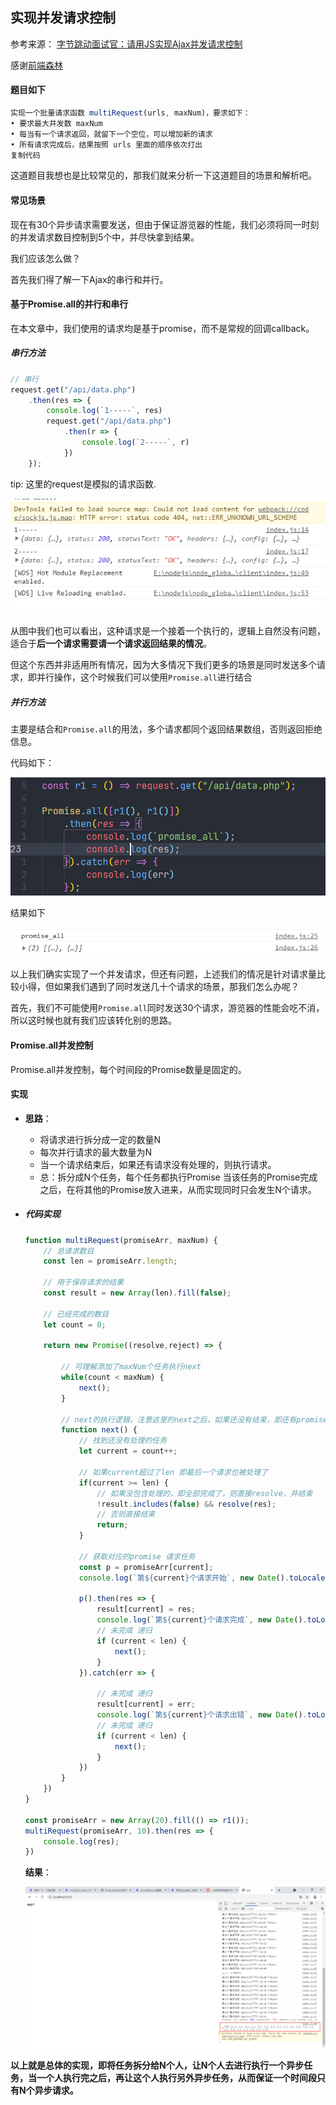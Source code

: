 ## 实现并发请求控制

参考来源： [字节跳动面试官：请用JS实现Ajax并发请求控制](https://juejin.cn/post/6916317088521027598#heading-3)

感谢[前端森林](https://juejin.cn/user/3737995267297838)

#### 题目如下

```js
实现一个批量请求函数 multiRequest(urls, maxNum)，要求如下：
• 要求最大并发数 maxNum
• 每当有一个请求返回，就留下一个空位，可以增加新的请求
• 所有请求完成后，结果按照 urls 里面的顺序依次打出
复制代码
```

这道题目我想也是比较常见的，那我们就来分析一下这道题目的场景和解析吧。

#### 常见场景

现在有30个异步请求需要发送，但由于保证游览器的性能，我们必须将同一时刻的并发请求数目控制到5个中，并尽快拿到结果。

我们应该怎么做？

首先我们得了解一下Ajax的串行和并行。

#### 基于Promise.all的并行和串行

在本文章中，我们使用的请求均是基于promise，而不是常规的回调callback。

##### 串行方法

```js
// 串行
request.get("/api/data.php")
    .then(res => {
        console.log(`1-----`, res)
        request.get("/api/data.php")
            .then(r => {
                console.log(`2-----`, r)
            })
    });
```

tip: 这里的request是模拟的请求函数.

![image-20210627100552852](image-20210627100552852.png)

从图中我们也可以看出，这种请求是一个接着一个执行的，逻辑上自然没有问题，适合于**后一个请求需要请一个请求返回结果的情况**。

但这个东西并非适用所有情况，因为大多情况下我们更多的场景是同时发送多个请求，即并行操作，这个时候我们可以使用`Promise.all`进行结合

##### 并行方法

主要是结合和`Promise.all`的用法，多个请求都同个返回结果数组，否则返回拒绝信息。

代码如下：

![image-20210627101353718](image-20210627101353718.png)

结果如下

![image-20210627101338049](image-20210627101338049.png)

以上我们确实实现了一个并发请求，但还有问题，上述我们的情况是针对请求量比较小得，但如果我们遇到了同时发送几十个请求的场景，那我们怎么办呢？

首先，我们不可能使用`Promise.all`同时发送30个请求，游览器的性能会吃不消，所以这时候也就有我们应该转化别的思路。

#### Promise.all并发控制

Promise.all并发控制，每个时间段的Promise数量是固定的。

#### 实现

- **思路**：

  - 将请求进行拆分成一定的数量N
  - 每次并行请求的最大数量为N
  - 当一个请求结束后，如果还有请求没有处理的，则执行请求。
  - 总：拆分成N个任务，每个任务都执行Promise 当该任务的Promise完成之后，在将其他的Promise放入进来，从而实现同时只会发生N个请求。

- ##### 代码实现

  ```js
  function multiRequest(promiseArr, maxNum) {
      // 总请求数目
      const len = promiseArr.length;
      
      // 用于保存请求的结果
      const result = new Array(len).fill(false);
      
      // 已经完成的数目
      let count = 0;
      
      return new Promise((resolve,reject) => {
          
          // 可理解添加了maxNum个任务执行next
          while(count < maxNum) {
              next();
          }
          
          // next的执行逻辑，注意这里的next之后，如果还没有结束，即还有promise未处理，则继续next，但此时，这两个next是一个串行的逻辑
          function next() {
              // 找到还没有处理的任务
              let current = count++;
              
              // 如果current超过了len 即最后一个请求也被处理了
              if(current >= len) {
                  // 如果没包含处理的，即全部完成了，则直接resolve，并结束
                  !result.includes(false) && resolve(res);
                  // 否则直接结束
                  return;
              }
              
              // 获取对应的promise 请求任务
              const p = promiseArr[current];
              console.log(`第${current}个请求开始`, new Date().toLocaleString());
  
              p().then(res => {
                  result[current] = res;
                  console.log(`第${current}个请求完成`, new Date().toLocaleString(), res);
                  // 未完成 递归
                  if (current < len) {
                      next();
                  }
              }).catch(err => {
                  
                  // 未完成 递归
                  result[current] = err;
                  console.log(`第${current}个请求出错`, new Date().toLocaleString());
                  // 未完成 递归
                  if (current < len) {
                      next();
                  }
              })
          }
      })
  }
  
  const promiseArr = new Array(20).fill(() => r1());
  multiRequest(promiseArr, 10).then(res => {
      console.log(res);
  })
  ```

  **结果**：

  ![image-20210627191915509](image-20210627191915509.png)

**以上就是总体的实现，即将任务拆分给N个人，让N个人去进行执行一个异步任务，当一个人执行完之后，再让这个人执行另外异步任务，从而保证一个时间段只有N个异步请求。**
